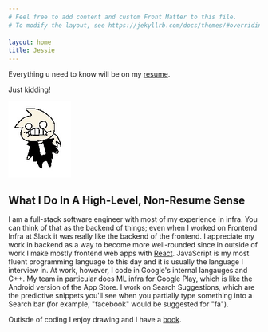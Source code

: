 ```yaml
---
# Feel free to add content and custom Front Matter to this file.
# To modify the layout, see https://jekyllrb.com/docs/themes/#overriding-theme-defaults

layout: home
title: Jessie
---
```


Everything u need to know will be on my [resume](https://s3.amazonaws.com/capitaljeopardy.com/jessie+sui+resume.pdf).

Just kidding!

![alt text](me_irl.jpg "me_irl")

## What I Do In A High-Level, Non-Resume Sense
I am a full-stack software engineer with most of my experience in infra. You can think of that as the backend of things; even when I worked on Frontend Infra at Slack it was really like the backend of the frontend. I appreciate my work in backend as a way to become more well-rounded since in outside of work I make mostly frontend web apps with [React](https://react.dev/). JavaScript is my most fluent programming language to this day and it is usually the language I interview in. At work, however, I code in Google's internal langauges and C++. My team in particular does ML infra for Google Play, which is like the Android version of the App Store. I work on Search Suggestions, which are the predictive snippets you'll see when you partially type something into a Search bar (for example, "facebook" would be suggested for "fa").

Outisde of coding I enjoy drawing and I have a [book](https://www.amazon.com/gp/product/B0C9SP2DM3/ref=ppx_yo_dt_b_asin_title_o00_s00?ie=UTF8&psc=1).